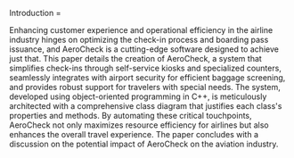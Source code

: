 Introduction = 

Enhancing customer experience and operational efficiency in the airline industry hinges on optimizing the check-in process and boarding pass issuance, and AeroCheck is a cutting-edge software designed to achieve just that. This paper details the creation of AeroCheck, a system that simplifies check-ins through self-service kiosks and specialized counters, seamlessly integrates with airport security for efficient baggage screening, and provides robust support for travelers with special needs. The system, developed using object-oriented programming in C++, is meticulously architected with a comprehensive class diagram that justifies each class's properties and methods. By automating these critical touchpoints, AeroCheck not only maximizes resource efficiency for airlines but also enhances the overall travel experience. The paper concludes with a discussion on the potential impact of AeroCheck on the aviation industry.
